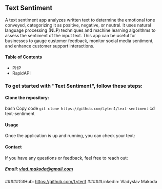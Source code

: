## Text Sentiment
A text sentiment app analyzes written text to determine the emotional tone conveyed, categorizing it as positive, negative, or neutral. It uses natural language processing (NLP) techniques and machine learning algorithms to assess the sentiment of the input text. This app can be useful for businesses to gauge customer feedback, monitor social media sentiment, and enhance customer support interactions.

#### Table of Contents
+ PHP
+ RapidAPI

### To get started with "Text Sentiment", follow these steps:

#### Clone the repository:

bash
Copy code
``` git clone https://github.com/Lyten1/text-sentiment ```
cd text-sentiment

#### Usage
Once the application is up and running, you can check your text:

#### Contact
If you have any questions or feedback, feel free to reach out:

#####  Email: vlad.makoda@gmail.com
#####GitHub: https://github.com/Lyten1
#####LinkedIn: Vladyslav Makoda
